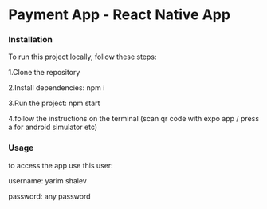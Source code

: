 # Payment App - React Native App

### Installation
To run this project locally, follow these steps:

1.Clone the repository

2.Install dependencies: npm i 

3.Run the project: npm start

4.follow the instructions on the terminal (scan qr code with expo app / press a for android simulator etc)

### Usage
to access the app use this user:

username: yarim shalev

password: any password
